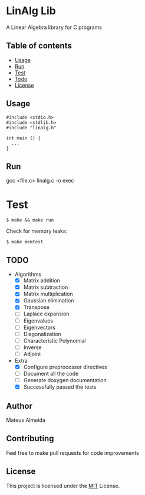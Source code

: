 # LinAlg Lib

A Linear Algebra library for C programs

## Table of contents

- [Usage](#usage)
- [Run](#run)
- [Test](#test)
- [Todo](#todo)
- [License](#license)


## Usage

```
#include <stdio.h>
#include <stdlib.h>
#include "linalg.h"

int main () {
  ...
}
```

## Run

gcc <file.c> linalg.c -o exec

# Test

```$ make && make run```

Check for memory leaks:

```$ make memtest```

## TODO

- Algorithms
	- [x] Matrix addition
	- [x] Matrix subtraction
	- [x] Matrix multiplication
	- [x] Gaussian elimination
	- [x] Transpose
	- [ ] Laplace expansion
	- [ ] Eigenvalues
	- [ ] Eigenvectors
	- [ ] Diagonalization
	- [ ] Characteristic Polynomial
	- [ ] Inverse
	- [ ] Adjoint

- Extra
  - [x] Configure preprocessor directives
  - [ ] Document all the code
  - [ ] Generate doxygen documentation
  - [x] Successfully passed the tests

## Author

Mateus Almeida

## Contributing

Feel free to make pull requests for code improvements

## License

This project is licensed under the [MIT](https://github.com/imsouza/linalg-lib/blob/main/LICENSE) License.